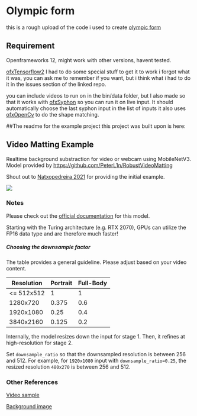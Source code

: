 # Olympic form
this is a rough upload of the code i used to create [olympic form](http://www.charstiles.github.io/olympicForm)
## Requirement

Openframeworks 12, might work with other versions, havent tested.

[ofxTensorflow2](https://github.com/zkmkarlsruhe/ofxTensorFlow2) I had to do some special stuff to get it to work i forgot what it was, you can ask me to remember if you want, but i think what i had to do it in the issues section of the linked repo.

you can include videos to run on in the bin/data folder, but I also made so that it works with [ofxSyphon](https://github.com/astellato/ofxSyphon) so you can run it on live input. It should automatically choose the last syphon input in the list of inputs
it also uses [ofxOpenCv](https://openframeworks.cc/documentation/ofxOpenCv/) to do the shape matching. 

##The readme for the example project this project was built upon is here:
## Video Matting Example
Realtime background substraction for video or webcam using MobileNetV3. 
Model provided by https://github.com/PeterL1n/RobustVideoMatting

Shout out to [Natxopedreira 2021](https://github.com/natxopedreira) for providing the initial example.

![](../media/video_matting.gif)

### Notes
Please check out the [official documentation](https://github.com/PeterL1n/RobustVideoMatting/blob/master/documentation/inference.md) for this model.

Starting with the Turing architecture (e.g. RTX 2070), GPUs can utilize the FP16 data type and are therefore much faster!

##### Choosing the downsample factor
The table provides a general guideline. Please adjust based on your video content.

| Resolution    | Portrait      | Full-Body      |
| ------------- | ------------- | -------------- |
| <= 512x512    | 1             | 1              |
| 1280x720      | 0.375         | 0.6            |
| 1920x1080     | 0.25          | 0.4            |
| 3840x2160     | 0.125         | 0.2            |

Internally, the model resizes down the input for stage 1. Then, it refines at high-resolution for stage 2.

Set `downsample_ratio` so that the downsampled resolution is between 256 and 512. For example, for `1920x1080` input with `downsample_ratio=0.25`, the resized resolution `480x270` is between 256 and 512.



### Other References

[Video sample](   
https://drive.google.com/drive/folders/1VFnWwuu-YXDKG-N6vcjK_nL7YZMFapMU)

[Background image](  
https://www.pexels.com/es-es/foto/capsulas-blancas-sobre-fondo-amarillo-3683056/)
